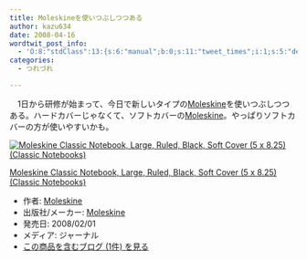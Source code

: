 ```yaml
---
title: Moleskineを使いつぶしつつある
author: kazu634
date: 2008-04-16
wordtwit_post_info:
  - 'O:8:"stdClass":13:{s:6:"manual";b:0;s:11:"tweet_times";i:1;s:5:"delay";i:0;s:7:"enabled";i:1;s:10:"separation";s:2:"60";s:7:"version";s:3:"3.7";s:14:"tweet_template";b:0;s:6:"status";i:2;s:6:"result";a:0:{}s:13:"tweet_counter";i:2;s:13:"tweet_log_ids";a:1:{i:0;i:3885;}s:9:"hash_tags";a:0:{}s:8:"accounts";a:1:{i:0;s:7:"kazu634";}}'
categories:
  - つれづれ

---
```

<div class="section">
<p>
    　1日から研修が始まって、今日で新しいタイプの<a href="http://d.hatena.ne.jp/asin/8883707168" onclick="__gaTracker('send', 'event', 'outbound-article', 'http://d.hatena.ne.jp/asin/8883707168', 'Moleskine');">Moleskine</a>を使いつぶしつつある。ハードカバーじゃなくて、ソフトカバーの<a href="http://d.hatena.ne.jp/asin/8883707168" onclick="__gaTracker('send', 'event', 'outbound-article', 'http://d.hatena.ne.jp/asin/8883707168', 'Moleskine');">Moleskine</a>。やっぱりソフトカバーの方が使いやすいかも。
</p>
  
<div class="hatena-asin-detail">
<a href="http://www.amazon.co.jp/dp/8883707168/?tag=hatena_st1-22&ascsubtag=d-7ibv" onclick="__gaTracker('send', 'event', 'outbound-article', 'http://www.amazon.co.jp/dp/8883707168/?tag=hatena_st1-22&ascsubtag=d-7ibv', '');"><img src="https://images-na.ssl-images-amazon.com/images/I/31uWPs33A5L._SL160_.jpg" class="hatena-asin-detail-image" alt="Moleskine Classic Notebook, Large, Ruled, Black, Soft Cover (5 x 8.25) (Classic Notebooks)" title="Moleskine Classic Notebook, Large, Ruled, Black, Soft Cover (5 x 8.25) (Classic Notebooks)" /></a></p> 
    
<div class="hatena-asin-detail-info">
<p class="hatena-asin-detail-title">
<a href="http://www.amazon.co.jp/dp/8883707168/?tag=hatena_st1-22&ascsubtag=d-7ibv" onclick="__gaTracker('send', 'event', 'outbound-article', 'http://www.amazon.co.jp/dp/8883707168/?tag=hatena_st1-22&ascsubtag=d-7ibv', 'Moleskine Classic Notebook, Large, Ruled, Black, Soft Cover (5 x 8.25) (Classic Notebooks)');">Moleskine Classic Notebook, Large, Ruled, Black, Soft Cover (5 x 8.25) (Classic Notebooks)</a>
</p>
      
<ul>
<li>
<span class="hatena-asin-detail-label">作者:</span> <a href="http://d.hatena.ne.jp/keyword/Moleskine" onclick="__gaTracker('send', 'event', 'outbound-article', 'http://d.hatena.ne.jp/keyword/Moleskine', 'Moleskine');" class="keyword">Moleskine</a>
</li>
<li>
<span class="hatena-asin-detail-label">出版社/メーカー:</span> <a href="http://d.hatena.ne.jp/keyword/Moleskine" onclick="__gaTracker('send', 'event', 'outbound-article', 'http://d.hatena.ne.jp/keyword/Moleskine', 'Moleskine');" class="keyword">Moleskine</a>
</li>
<li>
<span class="hatena-asin-detail-label">発売日:</span> 2008/02/01
</li>
<li>
<span class="hatena-asin-detail-label">メディア:</span> ジャーナル
</li>
<li>
<a href="http://d.hatena.ne.jp/asin/8883707168" onclick="__gaTracker('send', 'event', 'outbound-article', 'http://d.hatena.ne.jp/asin/8883707168', 'この商品を含むブログ (1件) を見る');" target="_blank">この商品を含むブログ (1件) を見る</a>
</li>
</ul>
</div>
    
<div class="hatena-asin-detail-foot">
</div>
</div>
</div>
